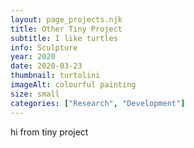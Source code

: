 ```yaml
---
layout: page_projects.njk
title: Other Tiny Project
subtitle: I like turtles
info: Sculpture
year: 2020
date: 2020-03-23
thumbnail: turtolini
imageAlt: colourful painting
size: small
categories: ["Research", "Development"]
---
```


hi from tiny project
